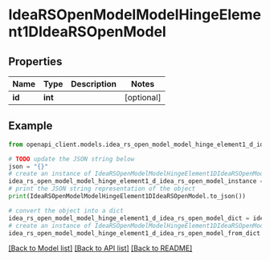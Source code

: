 # IdeaRSOpenModelModelHingeElement1DIdeaRSOpenModel


## Properties

Name | Type | Description | Notes
------------ | ------------- | ------------- | -------------
**id** | **int** |  | [optional] 

## Example

```python
from openapi_client.models.idea_rs_open_model_model_hinge_element1_d_idea_rs_open_model import IdeaRSOpenModelModelHingeElement1DIdeaRSOpenModel

# TODO update the JSON string below
json = "{}"
# create an instance of IdeaRSOpenModelModelHingeElement1DIdeaRSOpenModel from a JSON string
idea_rs_open_model_model_hinge_element1_d_idea_rs_open_model_instance = IdeaRSOpenModelModelHingeElement1DIdeaRSOpenModel.from_json(json)
# print the JSON string representation of the object
print(IdeaRSOpenModelModelHingeElement1DIdeaRSOpenModel.to_json())

# convert the object into a dict
idea_rs_open_model_model_hinge_element1_d_idea_rs_open_model_dict = idea_rs_open_model_model_hinge_element1_d_idea_rs_open_model_instance.to_dict()
# create an instance of IdeaRSOpenModelModelHingeElement1DIdeaRSOpenModel from a dict
idea_rs_open_model_model_hinge_element1_d_idea_rs_open_model_from_dict = IdeaRSOpenModelModelHingeElement1DIdeaRSOpenModel.from_dict(idea_rs_open_model_model_hinge_element1_d_idea_rs_open_model_dict)
```
[[Back to Model list]](../README.md#documentation-for-models) [[Back to API list]](../README.md#documentation-for-api-endpoints) [[Back to README]](../README.md)


